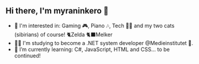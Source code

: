 ## Hi there, I'm myraninkero 👋
- 👀 I'm interested in: Gaming 🎮, Piano 🎶, Tech 👨‍💻 and my two cats (sibirians) of course! 🐈Zelda 🐈‍⬛Melker
- 👨‍🎓 I'm studying to become a .NET system developer @Medieinstitutet 🏫.
- 🌱 I’m currently learning: C#, JavaScript, HTML and CSS... to be continued!
<!--
**myraninkero/myraninkero** is a ✨ _special_ ✨ repository because its `README.md` (this file) appears on your GitHub profile.

Here are some ideas to get you started:

- 🔭 I’m currently working on ...
- 🌱 I’m currently learning ...
- 👯 I’m looking to collaborate on ...
- 🤔 I’m looking for help with ...
- 💬 Ask me about ...
- 📫 How to reach me: ...
- 😄 Pronouns: ...
- ⚡ Fun fact: ...
-->
